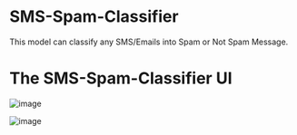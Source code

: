 # SMS-Spam-Classifier
This model can classify any SMS/Emails into Spam or Not Spam Message.

# The SMS-Spam-Classifier UI 

![image](https://user-images.githubusercontent.com/65019778/157433092-0924b807-3371-47b1-97cb-19f52ff688b8.png)

![image](https://user-images.githubusercontent.com/65019778/157433771-7fc980a1-2c6b-4f12-879e-f6cf12857888.png)
